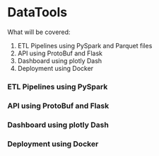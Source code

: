 # DataTools
What will be covered:
1. ETL Pipelines using PySpark and Parquet files
2. API using ProtoBuf and Flask
3. Dashboard using plotly Dash
4. Deployment using Docker

### ETL Pipelines using PySpark


### API using ProtoBuf and Flask

### Dashboard using plotly Dash

### Deployment using Docker